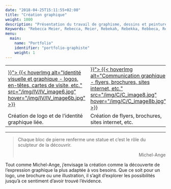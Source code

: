 ```yaml
---
date: "2018-04-25T15:11:55+02:00"
title: "Création graphique"
weight: 1000
description: "Présentation du travail de graphisme, dessins et peinture de Rebecca Meier, graphiste professionnelle donnant également des cours de dessin."
Keywords: "Rebecca Meier, Rebecca, Meier, Rebekah, Rebekka, Rebbeca, Rebeca, Meyer, Mayer, Maier, Graphisme, graphiste,  contemporain, essentiel, communication, typographie, typographe, polygraphe, artiste, professionnel, entreprise, agence de communication, Graphic Design, designer, Suisse, Romandie, Neuchâtel, La Chaux-de-Fonds,la chaux de fonds, neuch, montagnes, neuchateloises, littoral, création logos, cartes, carte de visite, packaging, création graphique, papier à lettre, flyer, depliant, affiche, mise en page, livre, journal, magazine, édition, brochure, revue, concept, pub, présentation d'entreprise, panneau, bâche, vitrine, enseinge, véhicule, display, support, signalétique, autocollant, prospectus, traitement typographique, logo, freelance, indépendante, haut, travaux graphiques, corporate, corporate identity,campagne, identité visuelle, charte, grille modulaire, essentiel, simplicité, typo, style épuré, style feminin"
menu:
  main:
    name: "Portfolio"
    identifier: "portfolio-graphiste"
    weight: 1
---
```


<table class="identitevisuelle" title="graphisme">
<tr><td>
  <a href="{{< relref "identite-visuelle.md" >}}">
  {{< hoverImg alt="Identité visuelle et graphique - logos, en-têtes, cartes de visite, etc." src="/img/IV/IV_image6.jpg" hover="/img/IV/IV_image6b.jpg" >}}
  </a>
</td><td>
  <a href="{{< relref "typo-et-edition.md" >}}">
  {{< hoverImg alt="Communication graphique - flyers, brochures, sites internet, etc." src="/img/C/C_image8.jpg" hover="/img/C/C_image8b.jpg" >}}
  </a>
</td><td>
  <a href="{{< relref "en-plus.md" >}}">
  {{< hoverImg alt="En plus - dessins et illustrations" src="/img/EP/EP_image27.jpg" hover="/img/EP/EP_image27b.jpg" >}}
  </a>
</td></tr>
<tr>
<td class="textaccueil">Création de logo et de l’identité graphique liée.</td>
<td class="textaccueil">Création de flyers, brochures, sites internet, etc.</td>
<td class="textaccueil">Création de visuels – dessin, peinture, image numérique, etc.</td>
</tr>
</table>
 

---

> Chaque bloc de pierre renferme une statue et c’est le rôle du sculpteur de la découvrir.
> <p style="text-align: right;">Michel-Ange</p>

Tout comme Michel-Ange, j’envisage la création comme la découverte de l’expression graphique la plus adaptée à vos besoins. Que ce soit pour un logo, une brochure ou une illustration, il s’agit d’explorer les possibilités jusqu’à ce sentiment d’avoir trouvé l’évidence.
